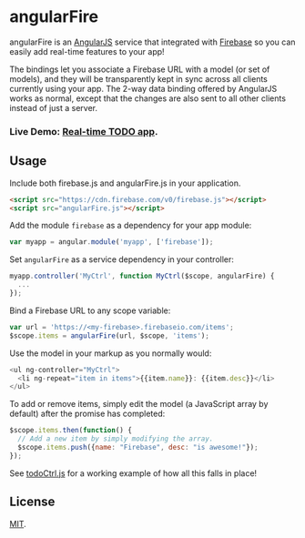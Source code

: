 angularFire
===========
angularFire is an [AngularJS](http://angularjs.org/) service that integrated
with [Firebase](http://www.firebase.com) so you can easily add real-time
features to your app!

The bindings let you associate a Firebase URL with a model (or set of models),
and they will be transparently kept in sync across all clients currently using
your app. The 2-way data binding offered by AngularJS works as normal, except
that the changes are also sent to all other clients instead of just a server.

### Live Demo: <a target="_blank" href="http://firebase.github.com/angularFire/examples/todomvc/">Real-time TODO app</a>.

Usage
-----
Include both firebase.js and angularFire.js in your application.

```html
<script src="https://cdn.firebase.com/v0/firebase.js"></script>
<script src="angularFire.js"></script>
```

Add the module `firebase` as a dependency for your app module:

```js
var myapp = angular.module('myapp', ['firebase']);
```

Set `angularFire` as a service dependency in your controller:

```js
myapp.controller('MyCtrl', function MyCtrl($scope, angularFire) {
  ...
});
```

Bind a Firebase URL to any scope variable:

```js
var url = 'https://<my-firebase>.firebaseio.com/items';
$scope.items = angularFire(url, $scope, 'items');
```

Use the model in your markup as you normally would:

```js
<ul ng-controller="MyCtrl">
  <li ng-repeat="item in items">{{item.name}}: {{item.desc}}</li>
</ul>
```

To add or remove items, simply edit the model (a JavaScript array by default)
after the promise has completed:

```js
$scope.items.then(function() {
  // Add a new item by simply modifying the array.
  $scope.items.push({name: "Firebase", desc: "is awesome!"});
});
```

See [todoCtrl.js](https://github.com/firebase/angularFire/blob/gh-pages/examples/todomvc/js/controllers/todoCtrl.js)
for a working example of how all this falls in place!

License
-------
[MIT](http://firebase.mit-license.org).
